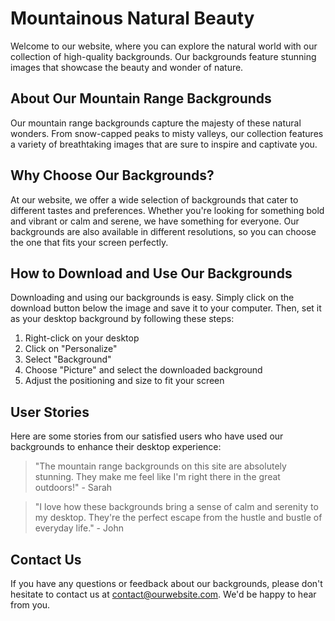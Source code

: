 <!--font:Poppins-->

# Mountainous Natural Beauty

Welcome to our website, where you can explore the natural world with our collection of high-quality backgrounds. Our backgrounds feature stunning images that showcase the beauty and wonder of nature.

## About Our Mountain Range Backgrounds

Our mountain range backgrounds capture the majesty of these natural wonders. From snow-capped peaks to misty valleys, our collection features a variety of breathtaking images that are sure to inspire and captivate you.

## Why Choose Our Backgrounds?

At our website, we offer a wide selection of backgrounds that cater to different tastes and preferences. Whether you're looking for something bold and vibrant or calm and serene, we have something for everyone. Our backgrounds are also available in different resolutions, so you can choose the one that fits your screen perfectly.

## How to Download and Use Our Backgrounds

Downloading and using our backgrounds is easy. Simply click on the download button below the image and save it to your computer. Then, set it as your desktop background by following these steps:

1. Right-click on your desktop
2. Click on "Personalize"
3. Select "Background"
4. Choose "Picture" and select the downloaded background
5. Adjust the positioning and size to fit your screen

## User Stories

Here are some stories from our satisfied users who have used our backgrounds to enhance their desktop experience:

> "The mountain range backgrounds on this site are absolutely stunning. They make me feel like I'm right there in the great outdoors!" - Sarah

> "I love how these backgrounds bring a sense of calm and serenity to my desktop. They're the perfect escape from the hustle and bustle of everyday life." - John

## Contact Us

If you have any questions or feedback about our backgrounds, please don't hesitate to contact us at [contact@ourwebsite.com](mailto:contact@ourwebsite.com). We'd be happy to hear from you.

<!--

Write me content for website with wallpaper which alt text is:

"A photograph of a full moon rising over a mountain range, with mist and clouds adding to the sense of mystery."

The name/title of the page should not be 1:1 copy of the alt text but rather a real content of the website which is using this wallpaper.

- Use markdown format 
- Start with heading
- Heading should be short and concise
- The content should look like a real website 
- The website should not be about the wallpaper, wallpaper is just a related background
- Heading should be contain work "wallpaper" or "background"
- Include real sections like references, contact, user stories, etc. use things relevant to the page purpose.
- Feel free to use structure like headings, bullets, numbering, blockquotes, paragraphs, horizontal lines, etc.
- You can use formatting like bold or _italic_
- You can include UTF-8 emojis
- Links should be only #hash anchors (and you can refer to the document itself)
- Do not include images


---


# Mystical Mountain Range Wallpaper for Your Desktop Background

Welcome to our website, where you can find the perfect desktop wallpaper to match your style and mood. Our collection of high-quality wallpapers features stunning images that are sure to inspire and captivate you.

## About the Mystical Mountain Range Wallpaper

Our Mystical Mountain Range wallpaper is a breathtaking image of a full moon rising over a majestic mountain range. The mist and clouds in the background add to the sense of mystery and wonder, making this wallpaper perfect for anyone who loves nature and adventure.

## Why Choose Our Wallpapers?

At our website, we offer a wide selection of wallpapers that cater to different tastes and preferences. Whether you're looking for something bold and vibrant or calm and serene, we have something for everyone. Our wallpapers are also available in different resolutions, so you can choose the one that fits your screen perfectly.

## How to Download and Use Our Wallpapers

Downloading and using our wallpapers is easy. Simply click on the download button below the image and save it to your computer. Then, set it as your desktop background by following these steps:

1. Right-click on your desktop
2. Click on "Personalize"
3. Select "Background"
4. Choose "Picture" and select the downloaded wallpaper
5. Adjust the positioning and size to fit your screen

## User Stories

Here are some stories from our satisfied users who have used our wallpapers to enhance their desktop experience:

> "I love the Mystical Mountain Range wallpaper! It's so calming and peaceful, and it reminds me of my hiking trips in the mountains." - Jane

> "The quality of the wallpapers on this site is amazing. I've been using them for months now, and they still look great!" - Tom

## References

If you're interested in learning more about the Mystical Mountain Range wallpaper or any of our other wallpapers, feel free to contact us at [contact@ourwebsite.com](mailto:contact@ourwebsite.com). We'd be happy to answer any questions you may have.


---


Heading should not include word "wallpaper". The website should not be about the wallpaper itself, wallpaper is just a related background, rewrite whole content.


---


# Discover the Beauty of Nature with Our Mystical Mountain Range Background

Welcome to our website, where you can find stunning backgrounds to enhance your desktop experience. Our collection features a variety of high-quality images that showcase the beauty of nature and inspire a sense of wonder.

## About the Mystical Mountain Range Background

Our Mystical Mountain Range background is a captivating image of a full moon rising over a majestic mountain range. The mist and clouds in the background add to the sense of mystery and wonder, making this background perfect for anyone who loves nature and adventure.

## Why Choose Our Backgrounds?

At our website, we offer a wide selection of backgrounds that cater to different tastes and preferences. Whether you're looking for something bold and vibrant or calm and serene, we have something for everyone. Our backgrounds are also available in different resolutions, so you can choose the one that fits your screen perfectly.

## How to Download and Use Our Backgrounds

Downloading and using our backgrounds is easy. Simply click on the download button below the image and save it to your computer. Then, set it as your desktop background by following these steps:

1. Right-click on your desktop
2. Click on "Personalize"
3. Select "Background"
4. Choose "Picture" and select the downloaded background
5. Adjust the positioning and size to fit your screen

## User Stories

Here are some stories from our satisfied users who have used our backgrounds to enhance their desktop experience:

> "The Mystical Mountain Range background is absolutely stunning. It makes me feel like I'm right there in the mountains!" - Sarah

> "I love how the backgrounds on this site are all about nature. They help me feel more connected to the world around me." - John

## References

If you're interested in learning more about the Mystical Mountain Range background or any of our other backgrounds, feel free to contact us at [contact@ourwebsite.com](mailto:contact@ourwebsite.com). We'd be happy to answer any questions you may have.


---


Heading is too long, rewrite whole content.


---


# Mystical Mountain Range Backgrounds for Your Desktop

Welcome to our website, where you can discover the beauty of nature with our collection of high-quality backgrounds. Our backgrounds feature stunning images that showcase the natural world and inspire a sense of wonder.

## About the Mystical Mountain Range Background

Our Mystical Mountain Range background is a captivating image of a full moon rising over a majestic mountain range. The mist and clouds in the background add to the sense of mystery and wonder, making this background perfect for anyone who loves nature and adventure.

## Why Choose Our Backgrounds?

At our website, we offer a wide selection of backgrounds that cater to different tastes and preferences. Whether you're looking for something bold and vibrant or calm and serene, we have something for everyone. Our backgrounds are also available in different resolutions, so you can choose the one that fits your screen perfectly.

## How to Download and Use Our Backgrounds

Downloading and using our backgrounds is easy. Simply click on the download button below the image and save it to your computer. Then, set it as your desktop background by following these steps:

1. Right-click on your desktop
2. Click on "Personalize"
3. Select "Background"
4. Choose "Picture" and select the downloaded background
5. Adjust the positioning and size to fit your screen

## User Stories

Here are some stories from our satisfied users who have used our backgrounds to enhance their desktop experience:

> "The Mystical Mountain Range background is absolutely breathtaking. It makes me feel like I'm right there in the mountains!" - Sarah

> "I love how the backgrounds on this site are all about nature. They help me feel more connected to the world around me." - John

## Contact Us

If you have any questions or feedback about our backgrounds, please don't hesitate to contact us at [contact@ourwebsite.com](mailto:contact@ourwebsite.com). We'd be happy to hear from you.


---


Heading is too long, rewrite whole content.


---


# Discover the Beauty of Nature with Our Mountain Range Backgrounds

Welcome to our website, where you can explore the natural world with our collection of high-quality backgrounds. Our backgrounds feature stunning images that showcase the beauty and wonder of nature.

## About Our Mountain Range Backgrounds

Our mountain range backgrounds capture the majesty of these natural wonders. From snow-capped peaks to misty valleys, our collection features a variety of breathtaking images that are sure to inspire and captivate you.

## Why Choose Our Backgrounds?

At our website, we offer a wide selection of backgrounds that cater to different tastes and preferences. Whether you're looking for something bold and vibrant or calm and serene, we have something for everyone. Our backgrounds are also available in different resolutions, so you can choose the one that fits your screen perfectly.

## How to Download and Use Our Backgrounds

Downloading and using our backgrounds is easy. Simply click on the download button below the image and save it to your computer. Then, set it as your desktop background by following these steps:

1. Right-click on your desktop
2. Click on "Personalize"
3. Select "Background"
4. Choose "Picture" and select the downloaded background
5. Adjust the positioning and size to fit your screen

## User Stories

Here are some stories from our satisfied users who have used our backgrounds to enhance their desktop experience:

> "The mountain range backgrounds on this site are absolutely stunning. They make me feel like I'm right there in the great outdoors!" - Sarah

> "I love how these backgrounds bring a sense of calm and serenity to my desktop. They're the perfect escape from the hustle and bustle of everyday life." - John

## Contact Us

If you have any questions or feedback about our backgrounds, please don't hesitate to contact us at [contact@ourwebsite.com](mailto:contact@ourwebsite.com). We'd be happy to hear from you.


---


Write me a Google font which is best fitting for the website.

Pick from the list:
- Open Sans
- Futura
- Poppins
- Lato
- Inter
- Great Vibes
- Orbitron
- Montserrat
- Alegreya
- Roboto
- Playfair Display
- Barlow Condensed
- Raleway
- Lobster
- IBM Plex Sans
- Exo 2
- Dancing Script


Write just the font name nothing else.


---


Poppins

-->
